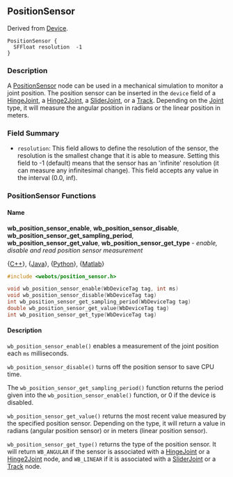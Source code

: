 ## PositionSensor

Derived from [Device](reference/device.md#device).

```
PositionSensor {
  SFFloat resolution  -1
}
```

### Description

A [PositionSensor](reference/positionsensor.md#positionsensor) node can be used
in a mechanical simulation to monitor a joint position. The position sensor can
be inserted in the `device` field of a
[HingeJoint](reference/hingejoint.md#hingejoint), a
[Hinge2Joint](reference/hinge2joint.md#hinge2joint), a
[SliderJoint](reference/sliderjoint.md#sliderjoint), or a
[Track](reference/track.md#track). Depending on the
[Joint](reference/joint.md#joint) type, it will measure the angular position in
radians or the linear position in meters.

### Field Summary

- `resolution`: This field allows to define the resolution of the sensor, the
resolution is the smallest change that it is able to measure. Setting this field
to -1 (default) means that the sensor has an 'infinite' resolution (it can
measure any infinitesimal change). This field accepts any value in the interval
(0.0, inf).

### PositionSensor Functions

#### Name

**wb\_position\_sensor\_enable**, **wb\_position\_sensor\_disable**, **wb\_position\_sensor\_get\_sampling\_period**, **wb\_position\_sensor\_get\_value**, **wb\_position\_sensor\_get\_type** - *enable, disable and read position sensor measurement*

{[C++](reference/cpp-api.md)}, {[Java](reference/java-api.md)}, {[Python](reference/python-api.md)}, {[Matlab](reference/matlab-api.md)}

``` c
#include <webots/position_sensor.h>

void wb_position_sensor_enable(WbDeviceTag tag, int ms)
void wb_position_sensor_disable(WbDeviceTag tag)
int wb_position_sensor_get_sampling_period(WbDeviceTag tag)
double wb_position_sensor_get_value(WbDeviceTag tag)
int wb_position_sensor_get_type(WbDeviceTag tag)
```

#### Description

`wb_position_sensor_enable()` enables a measurement of the joint position each
`ms` milliseconds.

`wb_position_sensor_disable()` turns off the position sensor to save CPU time.

The `wb_position_sensor_get_sampling_period()` function returns the period given
into the `wb_position_sensor_enable()` function, or 0 if the device is disabled.

`wb_position_sensor_get_value()` returns the most recent value measured by the
specified position sensor. Depending on the type, it will return a value in
radians (angular position sensor) or in meters (linear position sensor).

`wb_position_sensor_get_type()` returns the type of the position sensor. It will
return `WB_ANGULAR` if the sensor is associated with a
[HingeJoint](reference/hingejoint.md#hingejoint) or a
[Hinge2Joint](reference/hinge2joint.md#hinge2joint) node, and `WB_LINEAR` if it
is associated with a [SliderJoint](reference/sliderjoint.md#sliderjoint) or a
[Track](reference/track.md#track) node.

